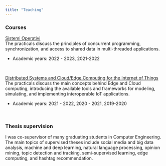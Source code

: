 ```yaml
---
title: "Teaching"
---
```

<h3 id="courses"><strong>Courses</strong></h3>

<a href="https://www.unical.it/storage/cds/7179/activities/100549/" target="_blank">Sistemi Operativi</a><br>
The practicals discuss the principles of concurrent programming, synchronization, and access to shared data in multi-threaded applications.
<ul>
<li>Academic years: 2022 - 2023, 2021-2022</li>
</ul>
<br>

<a href="https://www.unical.it/storage/cds/7419/activities/83787/" target="_blank">Distributed Systems and Cloud/Edge Computing for the Internet of Things</a><br>
The practicals discuss the main concepts behind Edge and Cloud computing, introducing the available tools and frameworks for modeling, simulating, and implementing interoperable IoT applications.
<ul>
<li>Academic years: 2021 - 2022, 2020 - 2021, 2019-2020</li>
</ul>
<br>

<h3 id="courses"><strong>Thesis supervision</strong></h3>
I was co-supervisor of many graduating students in Computer Engineering. The main topics of supervised theses
include social media and big data analysis, machine and deep learning, natural language processing, opinion mining, topic detection and tracking, semi-supervised learning, edge computing, and hashtag recommendation.
